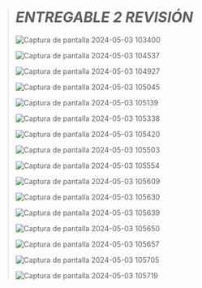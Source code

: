 > # *ENTREGABLE 2 REVISIÓN*
>
> ![Captura de pantalla 2024-05-03 103400](https://github.com/Sebastian211104/FUNDAMENTOS-DE-BIODISE-O-GRUPO-5/assets/164528827/7e695876-42b3-4059-9afe-3e537dd4bae9)
> 
> ![Captura de pantalla 2024-05-03 104537](https://github.com/Sebastian211104/FUNDAMENTOS-DE-BIODISE-O-GRUPO-5/assets/164528827/3f583055-04cd-4815-a603-dc9953c62f56)
> 
> ![Captura de pantalla 2024-05-03 104927](https://github.com/Sebastian211104/FUNDAMENTOS-DE-BIODISE-O-GRUPO-5/assets/164528827/3194864b-88de-4a66-8a5c-28f77721b31d)
>
> ![Captura de pantalla 2024-05-03 105045](https://github.com/Sebastian211104/FUNDAMENTOS-DE-BIODISE-O-GRUPO-5/assets/164528827/61e9e511-8c16-40d3-876d-2fb04c203d3c)
>
> ![Captura de pantalla 2024-05-03 105139](https://github.com/Sebastian211104/FUNDAMENTOS-DE-BIODISE-O-GRUPO-5/assets/164528827/d4ecf767-fa54-4541-9c83-396e878fc779)
>
> ![Captura de pantalla 2024-05-03 105338](https://github.com/Sebastian211104/FUNDAMENTOS-DE-BIODISE-O-GRUPO-5/assets/164528827/471a0508-29b6-4e29-b72a-25bfd6ea3eb8)
>
> ![Captura de pantalla 2024-05-03 105420](https://github.com/Sebastian211104/FUNDAMENTOS-DE-BIODISE-O-GRUPO-5/assets/164528827/093fb2af-6896-4039-b10f-83ba4d4f0d56)
> 
> ![Captura de pantalla 2024-05-03 105503](https://github.com/Sebastian211104/FUNDAMENTOS-DE-BIODISE-O-GRUPO-5/assets/164528827/ee1be053-46b8-4d3d-887b-44a4ae2f54c5)
>
> ![Captura de pantalla 2024-05-03 105554](https://github.com/Sebastian211104/FUNDAMENTOS-DE-BIODISE-O-GRUPO-5/assets/164528827/3d99e0cd-2adc-4b3f-9b88-1624f9d53175)
>
> ![Captura de pantalla 2024-05-03 105609](https://github.com/Sebastian211104/FUNDAMENTOS-DE-BIODISE-O-GRUPO-5/assets/164528827/ed38ea4e-b8a8-484c-b038-8de7b96ad5ab)
>
> ![Captura de pantalla 2024-05-03 105630](https://github.com/Sebastian211104/FUNDAMENTOS-DE-BIODISE-O-GRUPO-5/assets/164528827/6e900c54-d10a-49ee-9a50-c6554cec55fe)
>
> ![Captura de pantalla 2024-05-03 105639](https://github.com/Sebastian211104/FUNDAMENTOS-DE-BIODISE-O-GRUPO-5/assets/164528827/8574ac1e-edf8-47da-b7cd-19ee1a884ae5)
>
> ![Captura de pantalla 2024-05-03 105650](https://github.com/Sebastian211104/FUNDAMENTOS-DE-BIODISE-O-GRUPO-5/assets/164528827/92dc2968-e358-48fd-8381-801fe769d1c1)
>
> ![Captura de pantalla 2024-05-03 105657](https://github.com/Sebastian211104/FUNDAMENTOS-DE-BIODISE-O-GRUPO-5/assets/164528827/4d49ca1f-46bc-488b-92ec-e2f68683ca28)
>
> ![Captura de pantalla 2024-05-03 105705](https://github.com/Sebastian211104/FUNDAMENTOS-DE-BIODISE-O-GRUPO-5/assets/164528827/9837e894-f2ce-485c-8b55-669460c2a88b)
>
> ![Captura de pantalla 2024-05-03 105719](https://github.com/Sebastian211104/FUNDAMENTOS-DE-BIODISE-O-GRUPO-5/assets/164528827/795c0d9d-ec5c-4c81-ab99-bc3df64a18c8)


